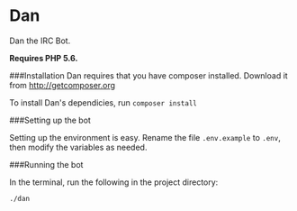 Dan
===

Dan the IRC Bot.

**Requires PHP 5.6.**


###Installation
Dan requires that you have composer installed. Download it from http://getcomposer.org

To install Dan's dependicies, run `composer install`


###Setting up the bot

Setting up the environment is easy. Rename the file `.env.example` to `.env`, then modify the variables as needed.


###Running the bot

In the terminal, run the following in the project directory:
```
./dan
```

